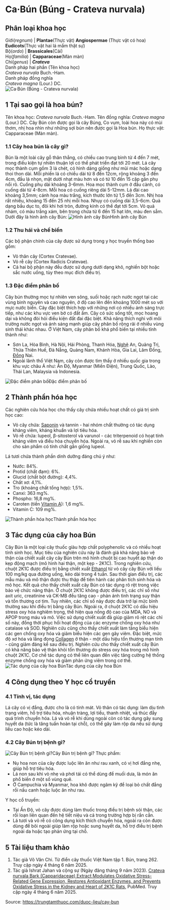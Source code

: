 # Ca·Bún (Búng - Crateva nurvala)

Phân loại khoa học  
---  
Giới(_regnum_) |  **Plantae**(Thực vật) **Angiospermae** (Thực vật có hoa) **Eudicots**(Thực vật hai lá mầm thật sự)  
Bộ(_ordo_) | **Brassicales**(Cải)  
Họ(_familia_) | **Capparaceae**(Màn màn)  
Chi(_genus_) | **_Crateva_**  
Danh pháp hai phần (Tên khoa học)  
_Crateva nurvala_ Buch.-Ham.  
Danh pháp đồng nghĩa  
_Crateva magna_ (Lour.) DC.  
![Ca·Bún \(Búng - Crateva nurvala\)](https://trungtamthuoc.com/images/others/cay-bun-5227.jpg)
##  1 Tại sao gọi là hoa bún?
Tên khoa học: _Crateva nurvala_ Buch.-Ham.
Tên đồng nghĩa: _Crateva magna_ (Lour.) DC.
Cây Bún còn được gọi là cây Búng, Co vụm, loài hoa này có mùi thơm, nhị hoa nhìn như những sợi bún nên được gọi là Hoa bún.
Họ thực vật: Capparaceae (Màn màn).
### 1.1 Cây hoa bún là cây gì?
Bún là một loài cây gỗ thân thẳng, có chiều cao trung bình từ 4 đến 7 mét, trong điều kiện tự nhiên thuận lợi có thể phát triển đạt tới 20 mét. Lá cây mọc thành cụm gồm 3 lá chét, có hình dáng giống như mũi mác hoặc dạng thoi thon dài. Mỗi phiến lá có chiều dài từ 8 đến 12cm, rộng khoảng 3 đến 4cm, đầu lá nhọn, mặt dưới nhạt màu hơn và có từ 10 đến 15 cặp gân phụ nổi rõ. Cuống phụ dài khoảng 3-6mm.
Hoa mọc thành cụm ở đầu cành, có cuống dài từ 4-8cm. Mỗi hoa có cuống riêng dài 5-12mm. Lá đài cao khoảng 3,5mm; cánh hoa màu trắng, kích thước lớn từ 1,5 đến 3cm. Nhị hoa rất nhiều, khoảng 15 đến 25 nhị mỗi hoa. Nhụy có cuống dài 3,5-6cm.
Quả dạng bầu dục to, đôi khi hơi tròn, đường kính có thể đạt tới 5cm. Vỏ quả nhám, có màu trắng xám, bên trong chứa từ 6 đến 15 hạt lớn, màu đen sẫm.
Dưới đây là hình ảnh cây Bún:
![Hình ảnh cây Bún](https://trungtamthuoc.com/images/item/cay-bun-0.jpg)Hình ảnh cây Bún
### 1.2 Thu hái và chế biến
Các bộ phận chính của cây được sử dụng trong y học truyền thống bao gồm:
  * Vỏ thân cây (Cortex Cratevae).
  * Vỏ rễ cây (Cortex Radicis Cratevae).
  * Cả hai bộ phận này đều được sử dụng dưới dạng khô, nghiền bột hoặc sắc nước uống, tùy theo mục đích điều trị.


### 1.3 Đặc điểm phân bố
Cây bún thường mọc tự nhiên ven sông, suối hoặc rạch nước ngọt tại các vùng bình nguyên và cao nguyên, ở độ cao lên đến khoảng 1000 mét so với mực nước biển. Cây đặc biệt thích hợp với những nơi có nhiều ánh sáng trực tiếp, như các khu vực ven bờ có đất ẩm.
Cây có sức sống tốt, mọc hoang dại và không đòi hỏi điều kiện đất đai đặc biệt. Khả năng thích nghi với môi trường nước ngọt và ánh sáng mạnh giúp cây phân bố rộng rãi ở nhiều vùng sinh thái khác nhau.
Ở Việt Nam, cây phân bố khá phổ biến tại nhiều tỉnh thành như:
  * Sơn La, Hòa Bình, Hà Nội, Hải Phòng, Thanh Hóa, [Nghệ](https://trungtamthuoc.com/duoc-lieu/nghe-21 "Nghệ") An, Quảng Trị, Thừa Thiên Huế, Đà Nẵng, Quảng Nam, Khánh Hòa, Gia Lai, Lâm Đồng, [Đồng](https://trungtamthuoc.com/hoat-chat/dong "Đồng") Nai.
  * Ngoài lãnh thổ Việt Nam, cây còn được tìm thấy ở nhiều quốc gia trong khu vực châu Á như: Ấn Độ, Myanmar (Miến Điện), Trung Quốc, Lào, Thái Lan, Malaysia và Indonesia.

![Đặc điểm phân bố](https://trungtamthuoc.com/images/item/cay-bun-1.jpg)Đặc điểm phân bố
##  2 Thành phần hóa học
Các nghiên cứu hóa học cho thấy cây chứa nhiều hoạt chất có giá trị sinh học cao:
  * Vỏ cây chứa: [Saponin](https://trungtamthuoc.com/hoat-chat/saponin "Saponin") và tannin - hai nhóm chất thường có tác dụng kháng viêm, kháng khuẩn và lợi tiêu hóa.
  * Vỏ rễ chứa: lupeol, β-sitosterol và varunol - các triterpenoid có hoạt tính kháng viêm và điều hòa chuyển hóa. Ngoài ra, vỏ rễ sau khi nghiền còn cho sản phẩm có tính chất gần giống lupeol.


Lá tươi chứa thành phần dinh dưỡng đáng chú ý như:
  * Nước: 84%.
  * Protid (chất đạm): 6%.
  * Glucid (chất bột đường): 4,4%.
  * Chất xơ: 4,1%.
  * Tro (khoáng chất tổng hợp): 1,5%.
  * Canxi: 363 mg%.
  * Phospho: 16,8 mg%.
  * Caroten (tiền [Vitamin A](https://trungtamthuoc.com/hoat-chat/retinol "Vitamin A")): 1,6 mg%.
  * Vitamin C: 109 mg%.

![Thành phần hóa học](https://trungtamthuoc.com/images/item/cay-bun-2.jpg)Thành phần hóa học
##  3 Tác dụng của cây hoa Bún
Cây Bún là một loại cây thuốc giàu hợp chất polyphenolic và có nhiều hoạt tính sinh học. Mục tiêu của nghiên cứu này là đánh giá khả năng bảo vệ thận của chiết xuất cây cây Bún trên mô hình chuột bị cao huyết áp thận do kẹp động mạch (mô hình hai thận, một kẹp - 2K1C).
Trong nghiên cứu, chuột 2K1C được điều trị bằng chiết xuất [Ethanol](https://trungtamthuoc.com/hoat-chat/ethanol "Ethanol") từ vỏ cây cây Bún với liều 100 mg/kg qua đường uống, kéo dài trong 4 tuần. Sau thời gian điều trị, các mẫu máu và mô thận được thu thập để tiến hành các phân tích sinh hóa và mô học.
Kết quả cho thấy chiết xuất cây Bún có tác dụng rõ rệt trong việc bảo vệ chức năng thận. Ở chuột 2K1C không được điều trị, các chỉ số như axit uric, creatinine và CK-MB đều tăng cao - phản ánh tình trạng suy thận và tổn thương cơ tim. Tuy nhiên, các chỉ số này được đưa trở lại mức bình thường sau khi điều trị bằng cây Bún.
Ngoài ra, ở chuột 2K1C có dấu hiệu stress oxy hóa nghiêm trọng, thể hiện qua nồng độ cao của MDA, NO và APOP trong máu và mô. Việc sử dụng chiết xuất đã giúp giảm rõ rệt các chỉ số này, đồng thời phục hồi hoạt động của các enzyme chống oxy hóa như catalase và SOD. Nghiên cứu cũng cho thấy chiết xuất làm tăng biểu hiện các gen chống oxy hóa và giảm biểu hiện các gen gây viêm. Đặc biệt, mức độ xơ hóa và lắng đọng [Collagen](https://trungtamthuoc.com/hoat-chat/collagen "Collagen") ở thận - một dấu hiệu tổn thương mạn tính - cũng giảm đáng kể sau điều trị.
Nghiên cứu cho thấy chiết xuất cây Bún có khả năng bảo vệ thận khỏi tổn thương do stress oxy hóa trong mô hình chuột 2K1C. Cơ chế tác dụng có thể liên quan đến việc tăng cường hệ thống enzyme chống oxy hóa và giảm phản ứng viêm trong cơ thể.
![Tác dụng của cây hoa Bún](https://trungtamthuoc.com/images/item/cay-bun-3.jpg)Tác dụng của cây hoa Bún
##  4 Công dụng theo Y học cổ truyền
### 4.1 Tính vị, tác dụng
Lá cây có vị đắng, được cho là có tính mát.
Vỏ thân có tác dụng: làm dịu tình trạng viêm, hỗ trợ tiêu hóa, nhuận tràng, lợi tiểu, thanh nhiệt, và thúc đẩy quá trình chuyển hóa.
Lá và vỏ rễ khi dùng ngoài còn có tác dụng gây sung huyết da (tức là tăng tuần hoàn tại chỗ), có thể gây làm rộp da nếu sử dụng liều cao hoặc kéo dài.
### 4.2 Cây Bún trị bệnh gì?
![Cây Bún trị bệnh gì?](https://trungtamthuoc.com/images/item/cay-bun-4.jpg)Cây Bún trị bệnh gì?
Thực phẩm:
  * Nụ hoa non của cây được luộc lên ăn như rau xanh, có vị hơi đắng nhẹ, giúp hỗ trợ tiêu hóa.
  * Lá non sau khi vò nhẹ và phơi tái có thể dùng để muối dưa, là món ăn phổ biến ở một số vùng quê.
  * Ở Campuchia và Myanmar, hoa khô được ngâm kỹ để loại bỏ chất đắng rồi nấu canh hoặc luộc ăn như rau.


Y học cổ truyền:
  * Tại Ấn Độ, vỏ cây được dùng làm thuốc trong điều trị bệnh sỏi thận, các rối loạn liên quan đến hệ tiết niệu và cả trong trường hợp bị rắn cắn.
  * Lá tươi và vỏ rễ có công dụng kích thích chuyển hóa, ngoài ra còn được dùng để bôi ngoài giúp làm rộp hoặc sung huyết da, hỗ trợ điều trị bệnh ngoài da hoặc tạo phản ứng tại chỗ.


##  5 Tài liệu tham khảo
  1. Tác giả Võ Văn Chi. Từ điển cây thuốc Việt Nam tập 1. Bún, trang 262. Truy cập ngày 4 tháng 6 năm 2025.
  2. Tác giả Ishrat Jahan và cộng sự (Ngày đăng tháng 9 năm 2023). [Crateva nurvala Bark (Capparidaceae) Extract Modulates Oxidative Stress-Related Gene Expression, Restores Antioxidant Enzymes, and Prevents Oxidative Stress in the Kidney and Heart of 2K1C Rats](https://pmc.ncbi.nlm.nih.gov/articles/PMC10432060/), PubMed. Truy cập ngày 4 tháng 6 năm 2025.




Source: https://trungtamthuoc.com/duoc-lieu/cay-bun